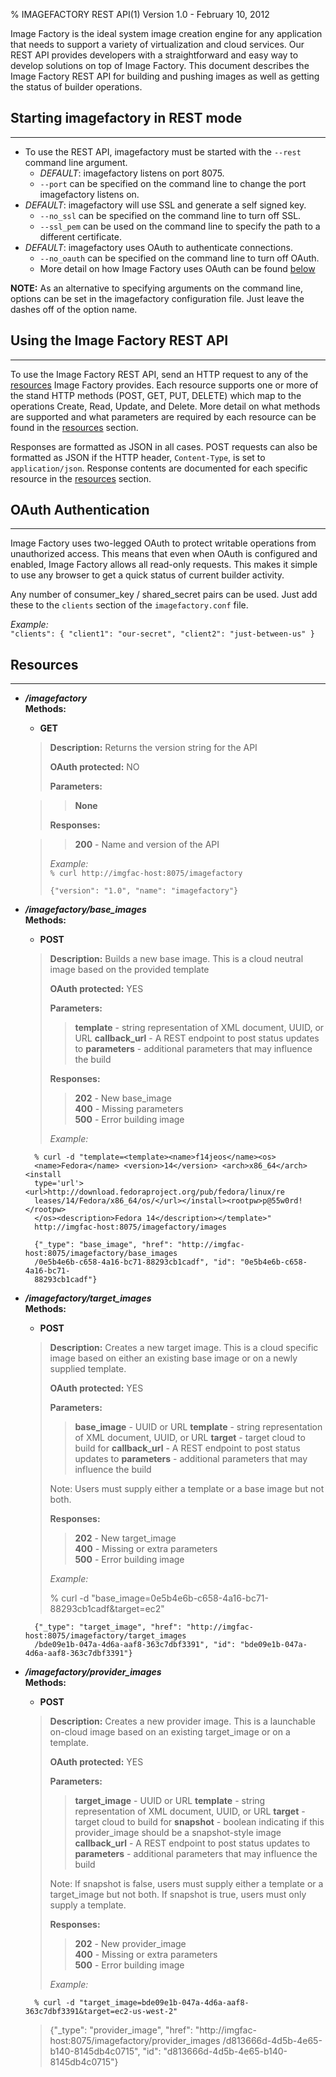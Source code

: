 % IMAGEFACTORY REST API(1) Version 1.0 - February 10, 2012

Image Factory is the ideal system image creation engine for any application that needs to support a variety of virtualization and cloud services. Our REST API provides developers with a straightforward and easy way to develop solutions on top of Image Factory. This document describes the Image Factory REST API for building and pushing images as well as getting the status of builder operations.

## Starting imagefactory in REST mode

---

*   To use the REST API, imagefactory must be started with the `--rest` command line argument. 
    *   _DEFAULT_: imagefactory listens on port 8075.
    *   `--port` can be specified on the command line to change the port imagefactory listens on.
*   _DEFAULT_: imagefactory will use SSL and generate a self signed key. 
    *   `--no_ssl` can be specified on the command line to turn off SSL.
    *   `--ssl_pem` can be used on the command line to specify the path to a different certificate.
*   _DEFAULT_: imagefactory uses OAuth to authenticate connections.
    *   `--no_oauth` can be specified on the command line to turn off OAuth.
    *   More detail on how Image Factory uses OAuth can be found [below](#oauth)

**NOTE:** As an alternative to specifying arguments on the command line, options can be set in the imagefactory configuration file. Just leave the dashes off of the option name.

## Using the Image Factory REST API

---

To use the Image Factory REST API, send an HTTP request to any of the [resources][] Image Factory provides.  Each resource supports one or more of the stand HTTP methods (POST, GET, PUT, DELETE) which map to the operations Create, Read, Update, and Delete. More detail on what methods are supported and what parameters are required by each resource can be found in the [resources][] section.

Responses are formatted as JSON in all cases.  POST requests can also be formatted as JSON if the HTTP header, `Content-Type`, is set to `application/json`. Response contents are documented for each specific resource in the [resources][] section.


<a id="oauth"></a>
## OAuth Authentication

---

Image Factory uses two-legged OAuth to protect writable operations from unauthorized access. This means that even when OAuth is configured and enabled, Image Factory allows all read-only requests. This makes it simple to use any browser to get a quick status of current builder activity.

Any number of consumer_key / shared_secret pairs can be used. Just add these to the `clients` section of the `imagefactory.conf` file.

_Example:_  
    `"clients": {
        "client1": "our-secret",
        "client2": "just-between-us"
    }`

<a id="resources"></a>
## Resources

---

* __*/imagefactory*__  
    **Methods:**
    
    * **GET**

    > **Description:** Returns the version string for the API
    >
    > **OAuth protected:** NO
    >
    > **Parameters:**  
      
    > > __None__
    >
    > **Responses:**  
      
    > > __200__ - Name and version of the API  
    >
    > *Example:*  
    > `% curl http://imgfac-host:8075/imagefactory`
    > 
    > `{"version": "1.0", "name": "imagefactory"}`

* __*/imagefactory/base_images*__  
    **Methods:**

    * **POST**
    
    >  **Description:** Builds a new base image.  This is a cloud neutral image based on the provided template
    >
    > **OAuth protected:** YES
    >
    > **Parameters:** 
    >
    > > __template__ - string representation of XML document, UUID, or URL 
    > > __callback_url__ - A REST endpoint to post status updates to 
    > > __parameters__ - additional parameters that may influence the build
    >
    > **Responses:**  
    >
    > > __202__ - New base_image  
    > > __400__ - Missing parameters  
    > > __500__ - Error building image
    >
    > *Example:*  
    >  
        % curl -d "template=<template><name>f14jeos</name><os>   
        <name>Fedora</name> <version>14</version> <arch>x86_64</arch> <install  
        type='url'> <url>http://download.fedoraproject.org/pub/fedora/linux/re  
        leases/14/Fedora/x86_64/os/</url></install><rootpw>p@55w0rd!</rootpw>  
        </os><description>Fedora 14</description></template>"  
        http://imgfac-host:8075/imagefactory/images
    >
    >  
        {"_type": "base_image", "href": "http://imgfac-host:8075/imagefactory/base_images  
        /0e5b4e6b-c658-4a16-bc71-88293cb1cadf", "id": "0e5b4e6b-c658-4a16-bc71-  
        88293cb1cadf"}

* __*/imagefactory/target_images*__  
    **Methods:**

    * **POST**
    
    >  **Description:** Creates a new target image.  This is a cloud specific image based on
       either an existing base image or on a newly supplied template.
    >
    > **OAuth protected:** YES
    > 
    > **Parameters:**  
    > > __base_image__ - UUID or URL 
    > > __template__ - string representation of XML document, UUID, or URL 
    > > __target__ - target cloud to build for 
    > > __callback_url__ - A REST endpoint to post status updates to 
    > > __parameters__ - additional parameters that may influence the build
    >
    > Note: Users must supply either a template or a base image but not both.
    >
    > **Responses:**  
    >
    > > __202__ - New target_image  
    > > __400__ - Missing or extra parameters  
    > > __500__ - Error building image
    >
    > *Example:*  
    >  
    >   % curl -d "base_image=0e5b4e6b-c658-4a16-bc71-88293cb1cadf&target=ec2"
    >
    >  
        {"_type": "target_image", "href": "http://imgfac-host:8075/imagefactory/target_images
        /bde09e1b-047a-4d6a-aaf8-363c7dbf3391", "id": "bde09e1b-047a-4d6a-aaf8-363c7dbf3391"}

* __*/imagefactory/provider_images*__  
    **Methods:**

    * **POST**
    
    >  **Description:** Creates a new provider image.  This is a launchable on-cloud image based
       on an existing target_image or on a template.
    >
    > **OAuth protected:** YES
    >
    > **Parameters:**
    >
    > > __target_image__ - UUID or URL 
    > > __template__ - string representation of XML document, UUID, or URL 
    > > __target__ - target cloud to build for 
    > > __snapshot__ - boolean indicating if this provider_image should be a snapshot-style image 
    > > __callback_url__ - A REST endpoint to post status updates to 
    > > __parameters__ - additional parameters that may influence the build
    >
    > Note: If snapshot is false, users must supply either a template or a target_image but not
      both.  If snapshot is true, users must only supply a template.
    >
    > **Responses:**  
    >
    > > __202__ - New provider_image  
    > > __400__ - Missing or extra parameters  
    > > __500__ - Error building image
    >
    > *Example:*  
    >  
        % curl -d "target_image=bde09e1b-047a-4d6a-aaf8-363c7dbf3391&target=ec2-us-west-2"
    >
    >  
    >  {"_type": "provider_image", "href": "http://imgfac-host:8075/imagefactory/provider_images
        /d813666d-4d5b-4e65-b140-8145db4c0715", "id": "d813666d-4d5b-4e65-b140-8145db4c0715"}


<!-- links -->
[resources]: #resources (Resources)
